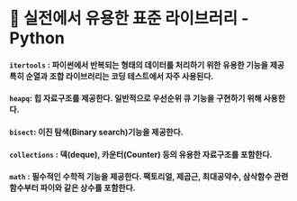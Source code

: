 # 📌 실전에서 유용한 표준 라이브러리 - Python
#### `itertools` : 파이썬에서 반복되는 형태의 데이터를 처리하기 위한 유용한 기능을 제공 특히 순열과 조합 라이브러리는 코딩 테스트에서 자주 사용된다.
#### `heapq`: 힙 자료구조를 제공한다. 일반적으로 우선순위 큐 기능을 구현하기 위해 사용한다.
#### `bisect`: 이진 탐색(Binary search)기능을 제공한다.
#### `collections` : 덱(deque), 카운터(Counter) 등의 유용한 자료구조를 포함한다.
#### `math` : 필수적인 수학적 기능을 제공한다. 팩토리얼, 제곱근, 최대공약수, 삼삭함수 관련 함수부터 파이와 같은 상수를 포함한다.
